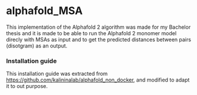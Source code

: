 # alphafold_MSA

This implementation of the Alphafold 2 algorithm was made for my Bachelor thesis and it is made to be able to run the Alphafold 2 monomer model direcly with MSAs as input and to get the predicted distances between pairs (disotgram) as an output.

### Installation guide

This installation guide was extracted from https://github.com/kalininalab/alphafold_non_docker, and modified to adapt it to out purpose.

```{python}

```
